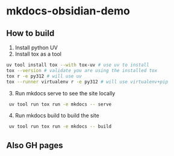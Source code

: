 # mkdocs-obsidian-demo

## How to build
1. Install python UV
2. Install tox as a tool
```bash
uv tool install tox --with tox-uv # use uv to install
tox --version # validate you are using the installed tox
tox r -e py312 # will use uv
tox --runner virtualenv r -e py312 # will use virtualenv+pip
```
3. Run mkdocs serve to see the site locally
```bash
 uv tool run tox run -e mkdocs -- serve
```
4. Run mkdocs build to build the site
```bash
 uv tool run tox run -e mkdocs -- build
```

## Also GH pages
